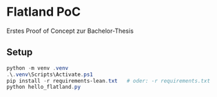 ﻿# Flatland PoC
Erstes Proof of Concept zur Bachelor-Thesis
## Setup
```powershell
python -m venv .venv
.\.venv\Scripts\Activate.ps1
pip install -r requirements-lean.txt   # oder: -r requirements.txt
python hello_flatland.py

